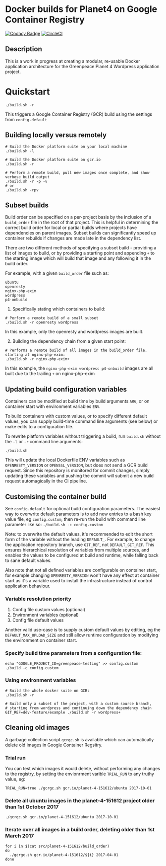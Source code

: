 # Docker builds for Planet4 on Google Container Registry

[![Codacy Badge](https://api.codacy.com/project/badge/Grade/8c54834e6f1a4f3e864b5f8614347c01?branch=develop)](https://www.codacy.com/app/Greenpeace/planet4-docker?utm_source=github.com&utm_medium=referral&utm_content=greenpeace/planet4-docker&utm_campaign=badger) [![CircleCI](https://circleci.com/gh/greenpeace/planet4-docker/tree/develop.svg?style=shield)](https://circleci.com/gh/greenpeace/planet4-docker/tree/develop)

## Description

This is a work in progress at creating a modular, re-usable Docker application architecture for the Greenpeace Planet 4 Wordpress application project.

# Quickstart

```
./build.sh -r
```

This triggers a Google Container Registry (GCR) build using the settings from `config.default`

## Building locally versus remotely
```
# Build the Docker platform suite on your local machine
./build.sh -l

# Build the Docker platform suite on gcr.io
./build.sh -r
```

```
# Perform a remote build, pull new images once complete, and show verbose build output
./build.sh -r -p -v
# or
./build.sh -rpv
```

## Subset builds
Build order can be specified on a per-project basis by the inclusion of a `build_order` file in the root of that project.
This is helpful in determining the correct build order for local or partial builds where projects have dependencies on parent images.
Subset builds can significantly speed up container rebuilds if changes are made late in the dependency list.

There are two different methods of specifying a subset build - providing a list of images to build, or by providing a starting point and appending `+` to the starting image which will build that image and any following it in the build order.

For example, with a given `build_order` file such as:
```
ubuntu
openresty
nginx-php-exim
wordpress
p4-onbuild
```

1. Specifically stating which containers to build:
```
# Perform a remote build of a small subset
./build.sh -r openresty wordpress
```
In this example, only the openresty and wordpress images are built.

2. Building the dependency chain from a given start point:
```
# Performs a remote build of all images in the build_order file, starting at nginx-php-exim:
./build.sh -r nginx-php-exim+
```
In this example, the `nginx-php-exim wordpress p4-onbuild` images are all built due to the trailing `+` on nginx-php-exim


## Updating build configuration variables

Containers can be modified at build time by build arguments `ARG`, or on container start with environment variables `ENV`.

To build containers with custom values, or to specify different default values, you can supply build-time command line arguments (see below) or make edits to a configuration file.

To rewrite platform variables without triggering a build, run `build.sh` without the `-l` or `-r` command line arguments:

```
./build.sh
```

This will update the local Dockerfile ENV variables such as `OPENRESTY_VERSION` or `OPENSSL_VERSION`, but does not send a GCR build request. Since this repository is monitored for commit changes, simply updating these variables and pushing the commit will submit a new build request automagically in the CI pipeline.

## Customising the container build

See `config.default` for optional build configuration parameters. The easiest way to overwrite default parameters is to add new entries to a bash key value file, eg `config.custom`, then re-run the build with command line parameter like so: `./build.sh -c config.custom`

Note: to overwrite the default values, it's recommended to edit the short form of the variable without the leading `DEFAULT_`. For example, to change the application repository branch, use `GIT_REF`, not `DEFAULT_GIT_REF`. This ensures hierarchical resolution of variables from multiple sources, and enables the values to be configured at build and runtime, while falling back to sane default values.

Also note that not all defined variables are configurable on container start, for example changing `OPENRESTY_VERSION` won't have any effect at container start as it's a variable used to install the infrastructure instead of control application behaviour.

### Variable resolution priority
1.  Config file custom values (optional)
2.  Environment variables (optional)
3.  Config file default values

Another valid use-case is to supply custom default values by editing, eg the `DEFAULT_MAX_UPLOAD_SIZE` and still allow runtime configuration by modifying the environment on container start.

### Specify build time parameters from a configuration file:
```
echo "GOOGLE_PROJECT_ID=greenpeace-testing" >> config.custom
./build -c config.custom

```
### Using environment variables
```
# Build the whole docker suite on GCB:
./build.sh -r

# Build only a subset of the project, with a custom source branch,
# starting from wordpress and continuing down the dependency chain
GIT_REF=dev-feature/example ./build.sh -r wordpress+
```

## Cleaning old images

A garbage collection script `gcrgc.sh` is available which can automatically delete old images in Google Container Regsitry.

### Trial run
You can test which images it would delete, without performing any changes to the registry, by setting the envionrment varible `TRIAL_RUN` to any truthy value, eg:
```
TRIAL_RUN=true ./gcrgc.sh gcr.io/planet-4-151612/ubuntu 2017-10-01
```

### Delete all ubuntu images in the planet-4-151612 project older than 1st October 2017
```
./gcrgc.sh gcr.io/planet-4-151612/ubuntu 2017-10-01
```

### Iterate over all images in a build order, deleting older than 1st March 2017
```
for i in $(cat src/planet-4-151612/build_order)
do
  ./gcrgc.sh gcr.io/planet-4-151612/${i} 2017-04-01
done
```
